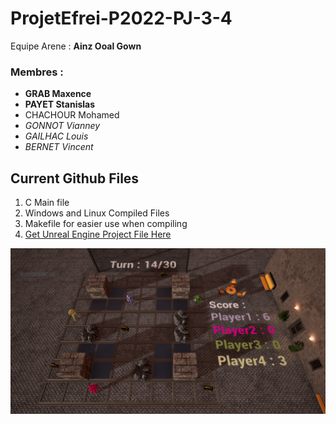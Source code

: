 # ProjetEfrei-P2022-PJ-3-4

Equipe Arene : **Ainz Ooal Gown**

### Membres :
* **GRAB Maxence**
* **PAYET Stanislas**
* CHACHOUR Mohamed
* *GONNOT Vianney*
* *GAILHAC Louis*
* *BERNET Vincent*

## Current Github Files


1. C Main file
1. Windows and Linux Compiled Files
1. Makefile for easier use when compiling
1. [Get Unreal Engine Project File Here](https://drive.google.com/open?id=1XrF_LKyKWKOd58jKtLKz9kHeXSbydF6Z)

![UnrealEngineScreenshot](/Images/UnrealEngineScreenshot.png)
